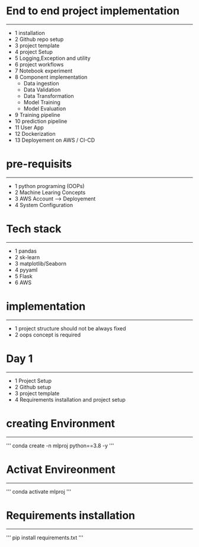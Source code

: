 # End to end project implementation
-------------------------------------
- 1 installation
- 2 Github repo setup
- 3 project template
- 4 project Setup
- 5 Logging,Exception and utility
- 6 project workflows
- 7 Notebook experiment
- 8 Component implementation
   - Data ingestion
   - Data Validation
   - Data Transformation
   - Model Training
   - Model Evaluation
- 9 Training pipeline
- 10 prediction pipeline
- 11 User App
- 12 Dockerization
- 13 Deployement on AWS / CI-CD


# pre-requisits
----------------
- 1 python programing (OOPs)
- 2 Machine Learing Concepts
- 3 AWS Account --> Deployement
- 4 System Configuration


# Tech stack
-------------
- 1 pandas
- 2 sk-learn
- 3 matplotlib/Seaborn
- 4 pyyaml
- 5 Flask
- 6 AWS 


# implementation
------------------
- 1 project structure should not be always fixed
- 2 oops concept is required


# Day 1
----------
- 1 Project Setup
- 2 Github setup
- 3 project template
- 4 Requirements installation and project setup

# creating Environment
------------------------
'''
conda create -n mlproj python==3.8 -y 
'''

# Activat Envireonment
------------------------
'''
conda activate mlproj
'''


# Requirements installation
-----------------------------
'''
pip install requirements.txt
'''
